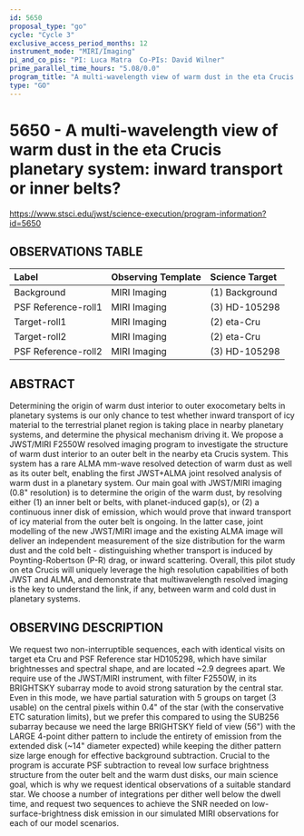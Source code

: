 ```yaml
---
id: 5650
proposal_type: "go"
cycle: "Cycle 3"
exclusive_access_period_months: 12
instrument_mode: "MIRI/Imaging"
pi_and_co_pis: "PI: Luca Matra  Co-PIs: David Wilner"
prime_parallel_time_hours: "5.08/0.0"
program_title: "A multi-wavelength view of warm dust in the eta Crucis planetary system: inward transport or inner belts?"
type: "GO"
---
```

# 5650 - A multi-wavelength view of warm dust in the eta Crucis planetary system: inward transport or inner belts?
https://www.stsci.edu/jwst/science-execution/program-information?id=5650
## OBSERVATIONS TABLE
| Label             | Observing Template | Science Target    |
| :---------------- | :----------------- | :---------------- |
| Background        | MIRI Imaging       | (1) Background    |
| PSF Reference-roll1 | MIRI Imaging       | (3) HD-105298     |
| Target-roll1      | MIRI Imaging       | (2) eta-Cru       |
| Target-roll2      | MIRI Imaging       | (2) eta-Cru       |
| PSF Reference-roll2 | MIRI Imaging       | (3) HD-105298     |

## ABSTRACT

Determining the origin of warm dust interior to outer exocometary belts in planetary systems is our only chance to test whether inward transport of icy material to the terrestrial planet region is taking place in nearby planetary systems, and determine the physical mechanism driving it. We propose a JWST/MIRI F2550W resolved imaging program to investigate the structure of warm dust interior to an outer belt in the nearby eta Crucis system. This system has a rare ALMA mm-wave resolved detection of warm dust as well as its outer belt, enabling the first JWST+ALMA joint resolved analysis of warm dust in a planetary system. Our main goal with JWST/MIRI imaging (0.8" resolution) is to determine the origin of the warm dust, by resolving either (1) an inner belt or belts, with planet-induced gap(s), or (2) a continuous inner disk of emission, which would prove that inward transport of icy material from the outer belt is ongoing. In the latter case, joint modelling of the new JWST/MIRI image and the existing ALMA image will deliver an independent measurement of the size distribution for the warm dust and the cold belt - distinguishing whether transport is induced by Poynting-Robertson (P-R) drag, or inward scattering. Overall, this pilot study on eta Crucis will uniquely leverage the high resolution capabilities of both JWST and ALMA, and demonstrate that multiwavelength resolved imaging is the key to understand the link, if any, between warm and cold dust in planetary systems.

## OBSERVING DESCRIPTION

We request two non-interruptible sequences, each with identical visits on target eta Cru and PSF Reference star HD105298, which have similar brightnesses and spectral shape, and are located ~2.9 degrees apart. We require use of the JWST/MIRI instrument, with filter F2550W, in its BRIGHTSKY subarray mode to avoid strong saturation by the central star. Even in this mode, we have partial saturation with 5 groups on target (3 usable) on the central pixels within 0.4" of the star (with the conservative ETC saturation limits), but we prefer this compared to using the SUB256 subarray because we need the large BRIGHTSKY field of view (56") with the LARGE 4-point dither pattern to include the entirety of emission from the extended disk (~14" diameter expected) while keeping the dither pattern size large enough for effective background subtraction.
Crucial to the program is accurate PSF subtraction to reveal low surface brightness structure from the outer belt and the warm dust disks, our main science goal, which is why we request identical observations of a suitable standard star. We choose a number of integrations per dither well below the dwell time, and request two sequences to achieve the SNR needed on low-surface-brightness disk emission in our simulated MIRI observations for each of our model scenarios.